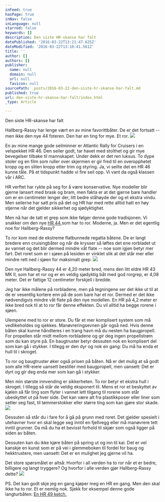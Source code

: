 ```yaml
---
inFeed: true
hasPage: true
inNav: false
inLanguage: null
starred: false
keywords: []
description: Den siste HR-skanse har falt
datePublished: '2016-03-22T13:21:47.625Z'
dateModified: '2016-03-22T13:10:41.561Z'
title: ''
author: []
authors: []
publisher:
  name: null
  domain: null
  url: null
  favicon: null
sourcePath: _posts/2016-03-22-den-siste-hr-skanse-har-falt.md
published: true
url: den-siste-hr-skanse-har-falt/index.html
_type: Article

---
```

Den siste HR-skanse har falt

Hallberg-Rassy har lenge vært en av mine favorittbåter. De
er det fortsatt -- men ikke den nye 44 foteren. Den har en ting for mye. Et ror.
![](https://s3-us-west-2.amazonaws.com/the-grid-img/p/2983415667096d191483ca4d582487f84be102f0.jpg)

En av mine mange gode seilminner er Atlantic Rally for
Cruisers i en velspekket HR 46\. Den seiler godt, tar havet med stolthet og gir
mye bevegelser tilbake til mannskapet. Under dekk er det ren luksus. To dype
stoler og en film som ruller over skjermen er gir fred til en overopphetet kropp
og en sliten kropp etter trim og styring. Ja, vi seilte det en HR 46 kunne
tåle. På et tidspunkt hadde vi fire seil opp. Vi vant da også klassen vår i
ARC.

HR verftet har rykte på seg for å være konservative. Nye
modeller blir gjerne lansert med brask og bram, men fakta er at det gjerne bare
handler om er en centimeter lenger der, litt bedre ståhøyde der og et ekstra
vindu. Men seilerne har satt pris på det og HR har med rette alltid hatt en høy
stjerne når det gjelder sikkerhet og sjødyktighet. 

Men nå har de tatt et grep som ikke følger denne gode
tradisjonen. Vi snakker om den nye [HR 44 ][0]som har to ror. Moderne, ja. Men er
det egentlig noe for Hallberg-Rassy?

To ror kom med de ekstreme flatbunnede regatta båtene. De er
langt bredere enn cruisingbåter og når de krysser så løftes det ene rorbladet
ut av vannet og det blir dermed mindre våt flate -- noe som igjen betyr mer
fart. Det roret som er i sjøen på lesiden er vinklet slik at det står mer eller
mindre rett ned i sjøen for maksimalt grep. ![](https://s3-us-west-2.amazonaws.com/the-grid-img/p/f5f077fbf1021cfe620225866fe7ded17b181372.jpg)

Den nye Hallberg-Rassy 44 er 4,20 meter bred, mens den litt
eldre HR 43 MK II, som har et ror og er en veldig sjødyktig båt med god rorgrep,
er 4,08 meter. Det er fattige 12 centimeter forskjell i bredde.

Jeg har ikke målene på rorbladene, men på tegningene ser det
ikke ut til at de er vesentlig kortere enn på de som bare har et ror. Dermed er
det ikke nødvendigvis mindre våt flate på den nye modellen. En HR på 4,2 meter
er ikke bred nok til at to ror får denne effekten. Du vil alltid ha begge
rorene i sjøen. 

Ulempene med to ror er store. Du får et mer komplisert
system som må vedlikeholdes og sjekkes. Manøvreringsevnen går også ned. Hvis
denne båten skal kunne håndteres i en trang havn må du nesten ha baugpropell.
For propellen står midt mellom rorbladene og gir deg ingen propellstrøm som du
kan styre på. En baugtruster betyr dessuten nok en komplisert del som kan gå i
stykker. I tillegg er den dyr og nok en gang: Du må ha enda et hull til i
skroget.

To ror og baugtruster øker også prisen på båten. Nå er det
mulig at så godt som alle HR-eiere uansett bestiller med baugpropell, men
uansett: Det er dyrt og gir deg enda mer som kan gå i stykker. 

Men min største innvending er sikkerheten. To ror betyr et
ekstra hull i skroget. I tillegg så står de veldig eksponert til. Mens et ror
et beskyttet av kjølen så får ting som flyter i vannet lett tilgang til rorene
som står ubeskyttet ut på hver side. Det kan være alt fra plastikkposer eller
liner som setter seg fast, til tømmerstokker eller større ting som kan gjøre
stor skade.
![](https://s3-us-west-2.amazonaws.com/the-grid-img/p/43e6550e3038d46ac4199061ba1709dc7670b1ac.jpg)

Dessuten så står du i fare for å gå på grunn med roret. Det
gjelder spesielt i utehavner hvor en skal legge seg inntil en fjellvegg eller
må manøvrere tett inntil grunner. Da må du ha et bevisst forhold til skjær som
også ligger på siden av båten.

Dessuten kan du ikke kjøre båten på spring ut og inn til
kai. Det er vel kanskje en kunst som er på vei i glemmeboken til fordel for
baug og hekktrustere, men uansett: Det er en mulighet jeg gjerne vil ha.

Det store spørsmålet er altså: Hvorfor i all verden ha to
ror når et er bedre, billigere og langt tryggere? Og hvorfor i alle verden gjør
Hallberg-Rassy dette?
![](https://the-grid-user-content.s3-us-west-2.amazonaws.com/84cab3ca-e4a9-4c3a-bda8-6230722eeed1.jpg)

PS. Det kan godt skje jeg en gang kjøper meg en HR en gang.
Men den skal ikke ha to ror. Et er
nemlig nok. Sjekk for eksempel denne gode langturbåten: [En HR 49 ketch.][1]

[0]: %20http:/www.hallberg-rassy.com/yachts/new-hallberg-rassy-44/
[1]: http://m.finn.no/boat/forsale/ad.html?finnkode=72858508